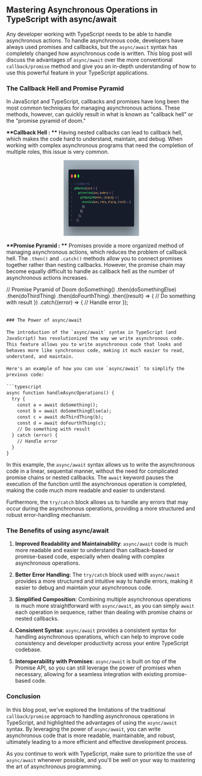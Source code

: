 ## Mastering Asynchronous Operations in TypeScript with async/await

Any developer working with TypeScript needs to be able to handle asynchronous actions. To handle asynchronous code, developers have always used promises and callbacks, but the `async/await` syntax has completely changed how asynchronous code is written. This blog post will discuss the advantages of `async/await` over the more conventional `callback/promise` method and give you an in-depth understanding of how to use this powerful feature in your TypeScript applications.

### The Callback Hell and Promise Pyramid

In JavaScript and TypeScript, callbacks and promises have long been the most common techniques for managing asynchronous actions. These methods, however, can quickly result in what is known as "callback hell" or the "promise pyramid of doom."

__**Callback Hell : **__ Having nested callbacks can lead to callback hell, which makes the code hard to understand, maintain, and debug. When working with complex asynchronous programs that need the completion of multiple roles, this issue is very common.
<div align="center">
<img src="./images/callBackHell.png" alt="Alt text" width="200" height="200" >
</div>

__**Promise Pyramid : **__ Promises provide a more organized method of managing asynchronous actions, which reduces the problem of callback hell. The `.then()` and `.catch()` methods allow you to connect promises together rather than nesting callbacks. However, the promise chain may become equally difficult to handle as callback hell as the number of asynchronous actions increases.

<!-- ```typescript
// Callback Hell
doSomething((a) => {
  doSomethingElse(a, (b) => {
    doThirdThing(b, (c) => {
      doFourthThing(c, (d) => {
        // Do something with result
      });
    });
  });
}); -->



// Promise Pyramid of Doom
doSomething()
  .then(doSomethingElse)
  .then(doThirdThing)
  .then(doFourthThing)
  .then((result) => {
    // Do something with result
  })
  .catch((error) => {
    // Handle error
  });
```

### The Power of async/await

The introduction of the `async/await` syntax in TypeScript (and JavaScript) has revolutionized the way we write asynchronous code. This feature allows you to write asynchronous code that looks and behaves more like synchronous code, making it much easier to read, understand, and maintain.

Here's an example of how you can use `async/await` to simplify the previous code:

```typescript
async function handleAsyncOperations() {
  try {
    const a = await doSomething();
    const b = await doSomethingElse(a);
    const c = await doThirdThing(b);
    const d = await doFourthThing(c);
    // Do something with result
  } catch (error) {
    // Handle error
  }
}
```

In this example, the `async/await` syntax allows us to write the asynchronous code in a linear, sequential manner, without the need for complicated promise chains or nested callbacks. The `await` keyword pauses the execution of the function until the asynchronous operation is completed, making the code much more readable and easier to understand.

Furthermore, the `try/catch` block allows us to handle any errors that may occur during the asynchronous operations, providing a more structured and robust error-handling mechanism.

### The Benefits of using async/await

1. **Improved Readability and Maintainability**: `async/await` code is much more readable and easier to understand than callback-based or promise-based code, especially when dealing with complex asynchronous operations.

2. **Better Error Handling**: The `try/catch` block used with `async/await` provides a more structured and intuitive way to handle errors, making it easier to debug and maintain your asynchronous code.

3. **Simplified Composition**: Combining multiple asynchronous operations is much more straightforward with `async/await`, as you can simply `await` each operation in sequence, rather than dealing with promise chains or nested callbacks.

4. **Consistent Syntax**: `async/await` provides a consistent syntax for handling asynchronous operations, which can help to improve code consistency and developer productivity across your entire TypeScript codebase.

5. **Interoperability with Promises**: `async/await` is built on top of the Promise API, so you can still leverage the power of promises when necessary, allowing for a seamless integration with existing promise-based code.

### Conclusion

In this blog post, we've explored the limitations of the traditional `callback/promise` approach to handling asynchronous operations in TypeScript, and highlighted the advantages of using the `async/await` syntax. By leveraging the power of `async/await`, you can write asynchronous code that is more readable, maintainable, and robust, ultimately leading to a more efficient and effective development process.

As you continue to work with TypeScript, make sure to prioritize the use of `async/await` whenever possible, and you'll be well on your way to mastering the art of asynchronous programming.